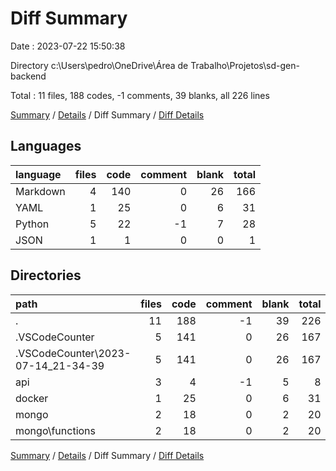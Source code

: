 # Diff Summary

Date : 2023-07-22 15:50:38

Directory c:\\Users\\pedro\\OneDrive\\Área de Trabalho\\Projetos\\sd-gen-backend

Total : 11 files,  188 codes, -1 comments, 39 blanks, all 226 lines

[Summary](results.md) / [Details](details.md) / Diff Summary / [Diff Details](diff-details.md)

## Languages
| language | files | code | comment | blank | total |
| :--- | ---: | ---: | ---: | ---: | ---: |
| Markdown | 4 | 140 | 0 | 26 | 166 |
| YAML | 1 | 25 | 0 | 6 | 31 |
| Python | 5 | 22 | -1 | 7 | 28 |
| JSON | 1 | 1 | 0 | 0 | 1 |

## Directories
| path | files | code | comment | blank | total |
| :--- | ---: | ---: | ---: | ---: | ---: |
| . | 11 | 188 | -1 | 39 | 226 |
| .VSCodeCounter | 5 | 141 | 0 | 26 | 167 |
| .VSCodeCounter\\2023-07-14_21-34-39 | 5 | 141 | 0 | 26 | 167 |
| api | 3 | 4 | -1 | 5 | 8 |
| docker | 1 | 25 | 0 | 6 | 31 |
| mongo | 2 | 18 | 0 | 2 | 20 |
| mongo\\functions | 2 | 18 | 0 | 2 | 20 |

[Summary](results.md) / [Details](details.md) / Diff Summary / [Diff Details](diff-details.md)